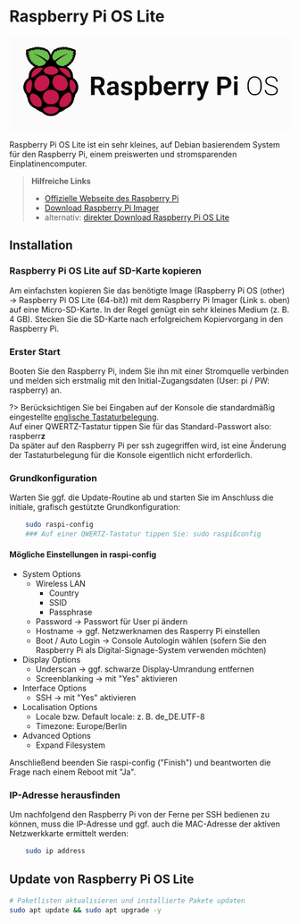# Raspberry Pi OS Lite

![logo raspberry pi os lite](../_media/logo_raspberry-pi-os.png "Provided by raspberry.com")

Raspberry Pi OS Lite ist ein sehr kleines, auf Debian basierendem System für den Raspberry Pi, einem preiswerten und stromsparenden Einplatinencomputer.

> **Hilfreiche Links**
> - [Offizielle Webseite des Raspberry Pi](https://www.raspberrypi.com/)
> - [Download Raspberry Pi Imager](https://www.raspberrypi.com/software/)
> - alternativ: [direkter Download Raspberry Pi OS Lite](https://www.raspberrypi.com/software/operating-systems/)

## Installation

### Raspberry Pi OS Lite auf SD-Karte kopieren

Am einfachsten kopieren Sie das benötigte Image (Raspberry Pi OS (other) → Raspberry Pi OS Lite (64-bit)) mit dem Raspberry Pi Imager (Link s. oben) auf eine Micro-SD-Karte. In der Regel genügt ein sehr kleines Medium (z. B. 4 GB). Stecken Sie die SD-Karte nach erfolgreichem Kopiervorgang in den Raspberry Pi.

### Erster Start

Booten Sie den Raspberry Pi, indem Sie ihn mit einer Stromquelle verbinden und melden sich erstmalig mit den Initial-Zugangsdaten (User: pi / PW: raspberry) an.

?> Berücksichtigen Sie bei Eingaben auf der Konsole die standardmäßig eingestellte [englische Tastaturbelegung](https://de.wikipedia.org/wiki/Tastaturbelegung#USA).\
Auf einer QWERTZ-Tastatur tippen Sie für das Standard-Passwort also: raspberr**z**\
Da später auf den Raspberry Pi per ssh zugegriffen wird, ist eine Änderung der Tastaturbelegung für die Konsole eigentlich nicht erforderlich. 

### Grundkonfiguration

Warten Sie ggf. die Update-Routine ab und starten Sie im Anschluss die initiale, grafisch gestützte Grundkonfiguration:

```bash
    sudo raspi-config
	### Auf einer QWERTZ-Tastatur tippen Sie: sudo raspißconfig
```

#### Mögliche Einstellungen in raspi-config

*   System Options
    *   Wireless LAN
		* Country
		* SSID
		* Passphrase
    *   Password → Passwort für User pi ändern
    *   Hostname → ggf. Netzwerknamen des Rasperry Pi einstellen
    *   Boot / Auto Login → Console Autologin wählen (sofern Sie den Raspberry Pi als Digital-Signage-System verwenden möchten)
*   Display Options  
    *   Underscan → ggf. schwarze Display-Umrandung entfernen
    *   Screenblanking → mit "Yes" aktivieren
*   Interface Options  
    *   SSH → mit "Yes" aktivieren
*   Localisation Options
    *   Locale bzw. Default locale: z. B. de_DE.UTF-8
    *   Timezone: Europe/Berlin
*   Advanced Options
    *   Expand Filesystem

Anschließend beenden Sie raspi-config ("Finish") und beantworten die Frage nach einem Reboot mit "Ja".

### IP-Adresse herausfinden

Um nachfolgend den Raspberry Pi von der Ferne per SSH bedienen zu können, muss die IP-Adresse und ggf. auch die MAC-Adresse der aktiven Netzwerkkarte ermittelt werden:

```bash
    sudo ip address
```

## Update von Raspberry Pi OS Lite

```bash
# Paketlisten aktualisieren und installierte Pakete updaten
sudo apt update && sudo apt upgrade -y
```
